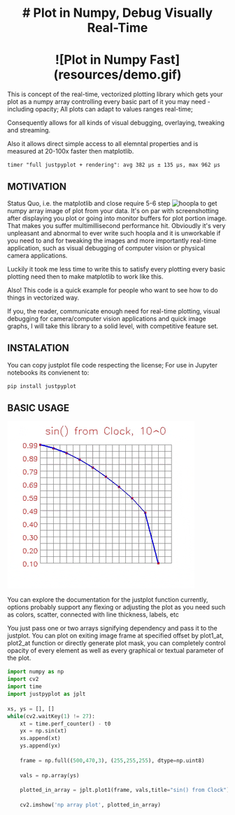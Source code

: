 
<h1 align="center"># Plot in Numpy, Debug Visually Real-Time</h1>

<h1 align="center">
![Plot in Numpy Fast](resources/demo.gif)
</h1>

This is concept of the real-time, vectorized plotting library
which gets your plot as a numpy array controlling every basic part
of it you may need - including opacity;
All plots can adapt to values ranges real-time;

Consequently allows for all kinds of visual debugging, overlaying, 
tweaking and streaming.

Also it allows direct simple access to all elemntal properties and 
is measured at 20-100x faster then matplotlib.
```
timer "full justpyplot + rendering": avg 382 µs ± 135 µs, max 962 µs
```

## MOTIVATION
Status Quo, i.e. the matplotlib and close require 
5-6 step ![hoopla](https://stackoverflow.com/questions/7821518/save-plot-to-numpy-array/77853862#77853862) to get numpy array image of plot from your data. It's on par with screenshotting after displaying you plot or going into monitor buffers for plot portion image. That makes you suffer multimillisecond performance hit. Obvioudly it's very unpleasant and abnormal to ever write such hoopla and it is unworkable if you need to and for tweaking the images and more importantly real-time application, such as visual debugging of computer vision or physical camera applications.

Luckily it took me less time to write this to satisfy every plotting every basic plotting need then to make matplotlib to work like this.

Also!
This code is a quick example for people who want to see how to do things in vectorized way.

If you, the reader, communicate enough need for real-time plotting, visual debugging for camera/computer vision applications and quick image graphs, I will take this library to a solid level, with competitive feature set.

## INSTALATION

You can copy justplot file code respecting the license;
For use in Jupyter notebooks its convienent to:
```bash    
pip install justpyplot
```
## BASIC USAGE

![Basic Usage](resources/sinus.gif)

You can explore the documentation for the justplot function currently, options probably support any  flexing or adjusting the plot as you need such as colors, scatter, connected with line thickness, labels, etc

You just pass one or two arrays signifying dependency and pass it to the justplot.
You can plot on exiting image frame at specified offset by plot1_at, plot2_at function or directly generate plot mask, you can completely control opacity of every element as well as every graphical or textual parameter of the plot.

```python
import numpy as np 
import cv2
import time
import justpyplot as jplt

xs, ys = [], []
while(cv2.waitKey(1) != 27):
    xt = time.perf_counter() - t0
    yx = np.sin(xt)
    xs.append(xt)
    ys.append(yx)
    
    frame = np.full((500,470,3), (255,255,255), dtype=np.uint8)
    
    vals = np.array(ys)

    plotted_in_array = jplt.plot1(frame, vals,title="sin() from Clock")
    
    cv2.imshow('np array plot', plotted_in_array)
```
